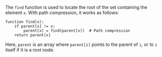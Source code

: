 
The `find` function is used to locate the root of the set containing the element `x`. With path compression, it works as follows:
```plaintext
function find(x):
    if parent[x] != x:
        parent[x] = find(parent[x])  # Path compression
    return parent[x]
```
Here, `parent` is an array where `parent[i]` points to the parent of `i`, or to `i` itself if it is a root node.